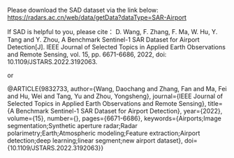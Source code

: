 
Please download the SAD dataset via the link below: https://radars.ac.cn/web/data/getData?dataType=SAR-Airport

If SAD is helpful to you, please cite：
 D. Wang, F. Zhang, F. Ma, W. Hu, Y. Tang and Y. Zhou, A Benchmark Sentinel-1 SAR Dataset for Airport Detection[J]. IEEE Journal of Selected Topics in Applied Earth Observations and Remote Sensing, vol. 15, pp. 6671-6686, 2022, doi: 10.1109/JSTARS.2022.3192063.

or
 
@ARTICLE{9832733,
  author={Wang, Daochang and Zhang, Fan and Ma, Fei and Hu, Wei and Tang, Yu and Zhou, Yongsheng},
  journal={IEEE Journal of Selected Topics in Applied Earth Observations and Remote Sensing}, 
  title={A Benchmark Sentinel-1 SAR Dataset for Airport Detection}, 
  year={2022},
  volume={15},
  number={},
  pages={6671-6686},
  keywords={Airports;Image segmentation;Synthetic aperture radar;Radar polarimetry;Earth;Atmospheric modeling;Feature extraction;Airport detection;deep learning;linear segment;new airport dataset},
  doi={10.1109/JSTARS.2022.3192063}}

